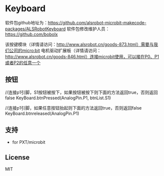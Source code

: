# Keyboard
软件包github地址为：https://github.com/alsrobot-microbit-makecode-packages/ALSRobotKeyboard
软件包修改维护人员：https://github.com/bobolx

该按键模块（详情请访问：http://www.alsrobot.cn/goods-873.html）需要与我们公司的micro:bit 电机驱动扩展板（详情请访问：http://www.alsrobot.cn/goods-846.html）连接microbit使用，可以接在P0、P1或者P2的任意一个

## 按钮
//连接p1引脚，S1按钮被按下，如果按钮被按下则下面的方法返回true，否则返回false
KeyBoard.btnPressed(AnalogPin.P1, btnList.S1)

//连接p1引脚，如果任意按钮抬起则下面的方法返回true，否则返回false
KeyBoard.btnreleased(AnalogPin.P1)

## 支持

* for PXT/microbit

## License

MIT